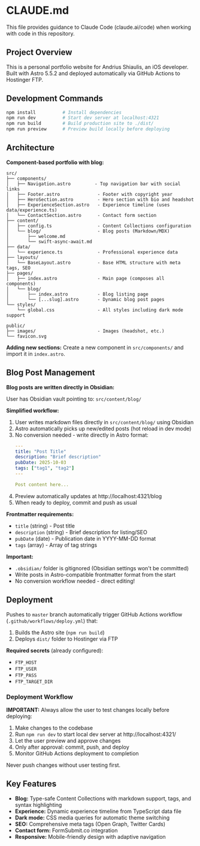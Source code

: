 # CLAUDE.md

This file provides guidance to Claude Code (claude.ai/code) when working with code in this repository.

## Project Overview

This is a personal portfolio website for Andrius Shiaulis, an iOS developer. Built with Astro 5.5.2 and deployed automatically via GitHub Actions to Hostinger FTP.

## Development Commands

```bash
npm install          # Install dependencies
npm run dev          # Start dev server at localhost:4321
npm run build        # Build production site to ./dist/
npm run preview      # Preview build locally before deploying
```

## Architecture

**Component-based portfolio with blog:**

```
src/
├── components/
│   ├── Navigation.astro         - Top navigation bar with social links
│   ├── Footer.astro              - Footer with copyright year
│   ├── HeroSection.astro         - Hero section with bio and headshot
│   ├── ExperienceSection.astro   - Experience timeline (uses data/experience.ts)
│   └── ContactSection.astro      - Contact form section
├── content/
│   ├── config.ts                 - Content Collections configuration
│   └── blog/                     - Blog posts (Markdown/MDX)
│       ├── welcome.md
│       └── swift-async-await.md
├── data/
│   └── experience.ts             - Professional experience data
├── layouts/
│   └── BaseLayout.astro          - Base HTML structure with meta tags, SEO
├── pages/
│   ├── index.astro               - Main page (composes all components)
│   └── blog/
│       ├── index.astro           - Blog listing page
│       └── [...slug].astro       - Dynamic blog post pages
└── styles/
    └── global.css                - All styles including dark mode support

public/
├── images/                       - Images (headshot, etc.)
└── favicon.svg
```

**Adding new sections:** Create a new component in `src/components/` and import it in `index.astro`.

## Blog Post Management

**Blog posts are written directly in Obsidian:**

User has Obsidian vault pointing to: `src/content/blog/`

**Simplified workflow:**

1. User writes markdown files directly in `src/content/blog/` using Obsidian
2. Astro automatically picks up new/edited posts (hot reload in dev mode)
3. No conversion needed - write directly in Astro format:
   ```yaml
   ---
   title: "Post Title"
   description: "Brief description"
   pubDate: 2025-10-03
   tags: ["tag1", "tag2"]
   ---

   Post content here...
   ```
4. Preview automatically updates at http://localhost:4321/blog
5. When ready to deploy, commit and push as usual

**Frontmatter requirements:**
- `title` (string) - Post title
- `description` (string) - Brief description for listing/SEO
- `pubDate` (date) - Publication date in YYYY-MM-DD format
- `tags` (array) - Array of tag strings

**Important:**
- `.obsidian/` folder is gitignored (Obsidian settings won't be committed)
- Write posts in Astro-compatible frontmatter format from the start
- No conversion workflow needed - direct editing!

## Deployment

Pushes to `master` branch automatically trigger GitHub Actions workflow (`.github/workflows/deploy.yml`) that:
1. Builds the Astro site (`npm run build`)
2. Deploys `dist/` folder to Hostinger via FTP

**Required secrets** (already configured):
- `FTP_HOST`
- `FTP_USER`
- `FTP_PASS`
- `FTP_TARGET_DIR`

### Deployment Workflow

**IMPORTANT:** Always allow the user to test changes locally before deploying:

1. Make changes to the codebase
2. Run `npm run dev` to start local dev server at http://localhost:4321/
3. Let the user preview and approve changes
4. Only after approval: commit, push, and deploy
5. Monitor GitHub Actions deployment to completion

Never push changes without user testing first.

## Key Features

- **Blog:** Type-safe Content Collections with markdown support, tags, and syntax highlighting
- **Experience:** Dynamic experience timeline from TypeScript data file
- **Dark mode:** CSS media queries for automatic theme switching
- **SEO:** Comprehensive meta tags (Open Graph, Twitter Cards)
- **Contact form:** FormSubmit.co integration
- **Responsive:** Mobile-friendly design with adaptive navigation
